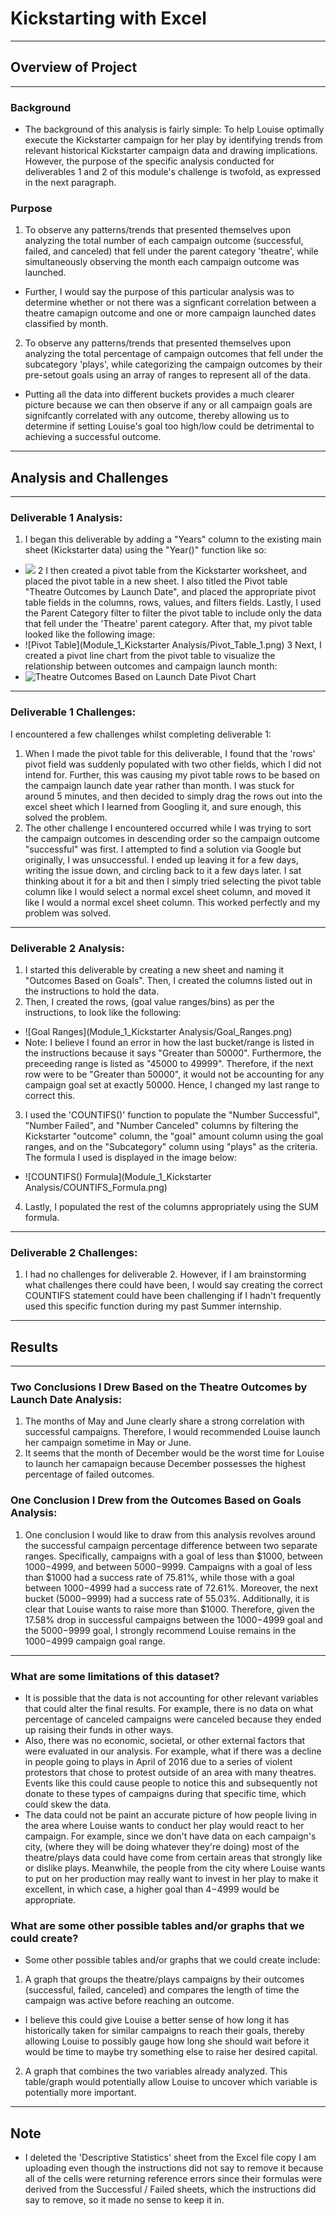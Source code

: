 # Kickstarting with Excel
---

## Overview of Project
---
### Background
* The background of this analysis is fairly simple: To help Louise optimally execute the Kickstarter campaign for her play by identifying trends from relevant historical Kickstarter campaign data and drawing implications. However, the purpose of the specific analysis conducted for deliverables 1 and 2 of this module's challenge is twofold, as expressed in the next paragraph.
### Purpose
1. To observe any patterns/trends that presented themselves upon analyzing the total number of each campaign outcome (successful, failed, and canceled) that fell under the parent category 'theatre', while simultaneously observing the month each campaign outcome was launched.
  * Further, I would say the purpose of this particular analysis was to determine whether or not there was a signficant correlation between a theatre camapign outcome and one or more campaign launched dates classified by month.
2. To observe any patterns/trends that presented themselves upon analyzing the total percentage of campaign outcomes that fell under the subcategory 'plays', while categorizing the campaign outcomes by their pre-setout goals using an array of ranges to represent all of the data.
  * Putting all the data into different buckets provides a much clearer picture because we can then observe if any or all campaign goals are signifcantly correlated with any outcome, thereby   allowing us to determine if setting Louise's goal too high/low could be detrimental to achieving   a successful outcome.
---

## Analysis and Challenges
---
### Deliverable 1 Analysis:
1. I began this deliverable by adding a "Years" column to the existing main sheet (Kickstarter data) using the "Year()" function like so:
  * ![](Images/COUNTIFS_Formula.png)
2 I then created a pivot table from the Kickstarter worksheet, and placed the pivot table in a new sheet. I also titled the Pivot table "Theatre Outcomes by Launch Date", and placed the appropriate pivot table fields in the columns, rows, values, and filters fields. Lastly, I used the Parent Category filter to filter the pivot table to include only the data that fell under the 'Theatre' parent category. After that, my pivot table looked like the following image:
  * ![Pivot Table](Module_1_Kickstarter Analysis/Pivot_Table_1.png)
3 Next, I created a pivot line chart from the pivot table to visualize the relationship between outcomes and campaign launch month:
  * ![Theatre Outcomes Based on Launch Date Pivot Chart](Resources/Theatre_Outcomes_vs_Launch.png)
---
### Deliverable 1 Challenges:
I encountered a few challenges whilst completing deliverable 1:
1. When I made the pivot table for this deliverable, I found that the 'rows' pivot field was suddenly populated with two other fields, which I did not intend for. Further, this was causing my pivot table rows to be based on the campaign launch date year rather than month. I was stuck for around 5 minutes, and then decided to simply drag the rows out into the excel sheet which I learned from Googling it, and sure enough, this solved the problem.
2. The other challenge I encountered occurred while I was trying to sort the campaign outcomes in descending order so the campaign outcome "successful" was first. I attempted to find a solution via Google but originally, I was unsuccessful. I ended up leaving it for a few days, writing the issue down, and circling back to it a few days later. I sat thinking about it for a bit and then I simply tried selecting the pivot table column like I would select a normal excel sheet column, and moved it like I would a normal excel sheet column. This worked perfectly and my problem was solved.
---
### Deliverable 2 Analysis:
1. I started this deliverable by creating a new sheet and naming it "Outcomes Based on Goals". Then, I created the columns listed out in the instructions to hold the data.
2. Then, I created the rows, (goal value ranges/bins) as per the instructions, to look like the following:
  * ![Goal Ranges](Module_1_Kickstarter Analysis/Goal_Ranges.png)
  * Note: I believe I found an error in how the last bucket/range is listed in the instructions because it says "Greater than 50000". Furthermore, the preceeding range is listed as "45000 to 49999". Therefore, if the next row were to be "Greater than 50000", it would not be accounting for any campaign goal set at exactly 50000. Hence, I changed my last range to correct this.
3. I used the 'COUNTIFS()' function to populate the "Number Successful", "Number Failed", and "Number Canceled" columns by filtering the Kickstarter "outcome" column, the "goal" amount column using the goal ranges, and on the "Subcategory" column using "plays" as the criteria. The formula I used is displayed in the image below:
  * ![COUNTIFS() Formula](Module_1_Kickstarter Analysis/COUNTIFS_Formula.png)
4. Lastly, I populated the rest of the columns appropriately using the SUM formula.
---
### Deliverable 2 Challenges:
1. I had no challenges for deliverable 2. However, if I am brainstorming what challenges there could have been, I would say creating the correct COUNTIFS statement could have been challenging if I hadn't frequently used this specific function during my past Summer internship.
---
## Results
---

### Two Conclusions I Drew Based on the Theatre Outcomes by Launch Date Analysis:
1. The months of May and June clearly share a strong correlation with successful campaigns. Therefore, I would recommended Louise launch her campaign sometime in May or June.
2. It seems that the month of December would be the worst time for Louise to launch her camapaign because December possesses the highest percentage of failed outcomes.

### One Conclusion I Drew from the Outcomes Based on Goals Analysis:
1. One conclusion I would like to draw from this analysis revolves around the successful campaign percentage difference between two separate ranges. Specifically, campaigns with a goal of less than $1000, between $1000-$4999, and between $5000-$9999. Campaigns with a goal of less than $1000 had a success rate of 75.81%, while those with a goal between $1000-$4999 had a success rate of 72.61%. Moreover, the next bucket ($5000-$9999) had a success rate of 55.03%. Additionally, it is clear that Louise wants to raise more than $1000. Therefore, given the 17.58% drop in successful campaigns between the $1000-$4999 goal and the $5000-$9999 goal, I strongly recommend Louise remains in the $1000-$4999 campaign goal range.
---

### What are some limitations of this dataset?
* It is possible that the data is not accounting for other relevant variables that could alter the final results. For example, there is no data on what percentage of canceled campaigns were canceled because they ended up raising their funds in other ways.
* Also, there was no economic, societal, or other external factors that were evaluated in our analysis. For example, what if there was a decline in people going to plays in April of 2016 due to a series of violent protestors that chose to protest outside of an area with many theatres. Events like this could cause people to notice this and subsequently not donate to these types of campaigns during that specific time, which could skew the data.
* The data could not be paint an accurate picture of how people living in the area where Louise wants to conduct her play would react to her campaign. For example, since we don't have data on each campaign's city, (where they will be doing whatever they're doing) most of the theatre/plays data could have come from certain areas that strongly like or dislike plays. Meanwhile, the people from the city where Louise wants to put on her production may really want to invest in her play to make it excellent, in which case, a higher goal than $4-$4999 would be appropriate.


### What are some other possible tables and/or graphs that we could create?
* Some other possible tables and/or graphs that we could create include: 
1. A graph that groups the theatre/plays campaigns by their outcomes (successful, failed, canceled) and compares the length of time the campaign was active before reaching an outcome. 
  * I believe this could give Louise a better sense of how long it has historically taken for similar campaigns to reach their goals, thereby allowing Louise to possibly gauge how long she should wait before it would be time to maybe try something else to raise her desired capital.
2. A graph that combines the two variables already analyzed. This table/graph would potentially allow Louise to uncover which variable is potentially more important.
---
## Note
* I deleted the 'Descriptive Statistics' sheet from the Excel file copy I am uploading even though the instructions did not say to remove it because all of the cells were returning reference errors since their formulas were derived from the Successful / Failed sheets, which the instructions did say to remove, so it made no sense to keep it in.
